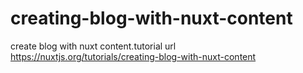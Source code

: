 # creating-blog-with-nuxt-content
create blog with nuxt content.tutorial url https://nuxtjs.org/tutorials/creating-blog-with-nuxt-content
